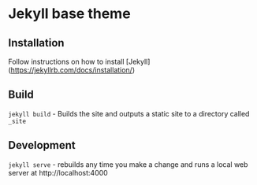 # Jekyll base theme

## Installation
Follow instructions on how to install [Jekyll] (https://jekyllrb.com/docs/installation/)

## Build
`jekyll build` - Builds the site and outputs a static site to a directory called `_site`

## Development
`jekyll serve` - rebuilds any time you make a change and runs a local web server at http://localhost:4000